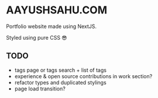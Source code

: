 # AAYUSHSAHU.COM

Portfolio website made using NextJS.

Styled using pure CSS 😎

## TODO

- tags page or tags search + list of tags
- experience & open source contributions in work section?
- refactor types and duplicated stylings
- page load transition?
